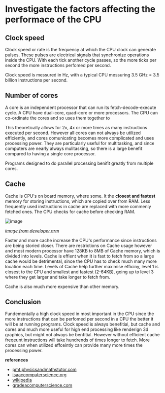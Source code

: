 # Investigate the factors affecting the performace of the CPU

## Clock speed
Clock speed or rate is the frequency at which the CPU clock can generate pulses. These pulses are electrical signals that synchronize operations inside the CPU. With each tick another cycle passes, so the more ticks per second the more instructions perfomed per second.

Clock speed is messured in Hz, with a typical CPU messuring 3.5 GHz = 3.5 billion instructions per second.

## Number of cores
A core is an independent processor that can run its fetch-decode-execute cycle. A CPU have dual-core, quad-core or more processors. The CPU can co-ordinate the cores and so uses them together to 

This theoretically allows for 2x, 4x or more times as many instructions executed per second. However all cores can not always be utilized efficiently, and cores comunicating becomes more complicated and uses processing power. They are particularly useful for multitasking, and since computers are nearly always mulitasking, so there is a large benefit compared to having a single core processor.

Programs designed to do parallel processing benifit greatly from multiple cores.

## Cache
Cache is CPU's on board memory, where some. It the **closest and fastest** memory for storing instructions, which are copied over from RAM. Less frequently used instructions in cache are replaced with more commenly fetched ones. The CPU checks for cache before checking RAM.

![image](https://user-images.githubusercontent.com/72783315/136964131-995ef064-440c-4701-be76-4a435ec3a677.png)

_[image from developer.arm](https://developer.arm.com/documentation/den0024/a/Caches)_

Faster and more cache increase the CPU's performance since instructions are being storied closer. There are restrictions on Cache usage however and most modern processor have 128KB to 8MB of Cache memory, which is divided into levels. Cache is effient when it is fast to fetch from so a large cache would be detrimental, since the CPU has to check much many more location each time. Levels of Cache help further maximise efficiny, level 1 is closest to the CPU and smallest and fastest (2-64KB), going up to level 3 where they get larger and take longer to fetch from.

Cache is also much more expensive than other memory.

## Conclusion
Fundementally a high clock speed in most important in the CPU since the more instructions that can be perfomed per second in a CPU the better it will be at running programs. Clock speed is always benefitial, but cache and cores and much more useful for high end processing like renderign 3d graphics, but might not always be benfitial. However without efficient cache freqeunt instructions will take hundrends of times longer to fetch. More cores can when utilized effceintly can provide many more times the processing power.

__references__
- [pmt.physicsandmathstutor.com](https://pmt.physicsandmathstutor.com/download/Computer-Science/A-level/Notes/OCR/1.1-Characteristics-of-Contemporary-Processors-Input-Output-and-Storage-Devices/Intermediate/1.1.1.%20Structure%20and%20Function%20of%20the%20Processor.pdf)
- [isaaccomputerscience.org](https://isaaccomputerscience.org/concepts/gcse_sys_cpu_performance?examBoard=all&stage=all&topic=gcse_systems)
- [wikipedia](https://en.wikipedia.org/wiki/Clock_rate)
- [gradeacomputerscience.com](https://gradeacomputerscience.com/what-factors-affect-cpu-performance)
